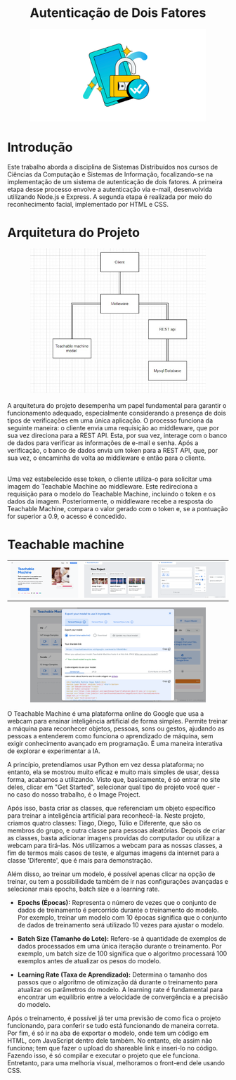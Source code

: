 <div align="center">
  <h1>Autenticação de Dois Fatores</h1>
  <img src="/images/logo.png" alt="Ti" width="400">
</div>

<h1 align="left">Introdução</h1>

Este trabalho aborda a disciplina de Sistemas Distribuídos nos cursos de Ciências da Computação e Sistemas de Informação, focalizando-se na implementação de um sistema de autenticação de dois fatores. A primeira etapa desse processo envolve a autenticação via e-mail, desenvolvida utilizando Node.js e Express. A segunda etapa é realizada por meio do reconhecimento facial, implementado por HTML e CSS.

<h1 align="left">Arquitetura do Projeto</h1>

<div align="center">
  <img src="/images/arquitetura.jpeg" alt="Arquitetura do Projeto" width="400">
</div>

<br>
A arquitetura do projeto desempenha um papel fundamental para garantir o funcionamento adequado, especialmente considerando a presença de dois tipos de verificações em uma única aplicação. O processo funciona da seguinte maneira: o cliente envia uma requisição ao middleware, que por sua vez direciona para a REST API. Esta, por sua vez, interage com o banco de dados para verificar as informações de e-mail e senha. Após a verificação, o banco de dados envia um token para a REST API, que, por sua vez, o encaminha de volta ao middleware e então para o cliente.

<br>

<br>Uma vez estabelecido esse token, o cliente utiliza-o para solicitar uma imagem do Teachable Machine ao middleware. Este redireciona a requisição para o modelo do Teachable Machine, incluindo o token e os dados da imagem. Posteriormente, o middleware recebe a resposta do Teachable Machine, compara o valor gerado com o token e, se a pontuação for superior a 0.9, o acesso é concedido.

<h1 align="left">Teachable machine</h1>

<table>
  <tr>
    <td><img src="/images/inicio.png" alt="Teachable machine" width="400"></td>
    <td><img src="/images/projects.png" alt="Teachable machine" width="400"></td>
    <td><img src="/images/imageProject.png" alt="Teachable machine" width="400"></td>
  </tr>
</table>

<div align="center">
  <img src="/images/exportModel.png" alt="Teachable machine" width="400">
</div>

O Teachable Machine é uma plataforma online do Google que usa a webcam para ensinar inteligência artificial de forma simples. Permite treinar a máquina para reconhecer objetos, pessoas, sons ou gestos, ajudando as pessoas a entenderem como funciona o aprendizado de máquina, sem exigir conhecimento avançado em programação. É uma maneira interativa de explorar e experimentar a IA.

A princípio, pretendíamos usar Python em vez dessa plataforma; no entanto, ela se mostrou muito eficaz e muito mais simples de usar, dessa forma, acabamos a utilizando. Visto que, basicamente, é só entrar no site deles, clicar em "Get Started", selecionar qual tipo de projeto você quer - no caso do nosso trabalho, é o Image Project.

Após isso, basta criar as classes, que referenciam um objeto específico para treinar a inteligência artificial para reconhecê-la. Neste projeto, criamos quatro classes: Tiago, Diego, Túlio e Diferente, que são os membros do grupo, e outra classe para pessoas aleatórias. Depois de criar as classes, basta adicionar imagens providas do computador ou utilizar a webcam para tirá-las. Nós utilizamos a webcam para as nossas classes, a fim de termos mais casos de teste, e algumas imagens da internet para a classe 'Diferente', que é mais para demonstração.

Além disso, ao treinar um modelo, é possível apenas clicar na opção de treinar, ou tem a possibilidade também de ir nas configurações avançadas e selecionar mais epochs, batch size e a learning rate.

- **Epochs (Épocas):** Representa o número de vezes que o conjunto de dados de treinamento é percorrido durante o treinamento do modelo. Por exemplo, treinar um modelo com 10 épocas significa que o conjunto de dados de treinamento será utilizado 10 vezes para ajustar o modelo.

- **Batch Size (Tamanho do Lote):** Refere-se à quantidade de exemplos de dados processados em uma única iteração durante o treinamento. Por exemplo, um batch size de 100 significa que o algoritmo processará 100 exemplos antes de atualizar os pesos do modelo.

- **Learning Rate (Taxa de Aprendizado):** Determina o tamanho dos passos que o algoritmo de otimização dá durante o treinamento para atualizar os parâmetros do modelo. A learning rate é fundamental para encontrar um equilíbrio entre a velocidade de convergência e a precisão do modelo.

Após o treinamento, é possível já ter uma previsão de como fica o projeto funcionando, para conferir se tudo está funcionando de maneira correta. Por fim, é só ir na aba de exportar o modelo, onde tem um código em HTML, com JavaScript dentro dele também. No entanto, ele assim não funciona; tem que fazer o upload do shareable link e inseri-lo no código. Fazendo isso, é só compilar e executar o projeto que ele funciona. Entretanto, para uma melhoria visual, melhoramos o front-end dele usando CSS.

